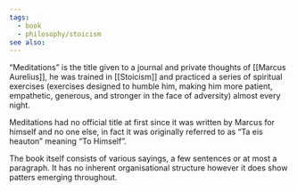 ```yaml
---
tags:
  - book
  - philosophy/stoicism
see also:
---
```

“Meditations” is the title given to a journal and private thoughts of [[Marcus Aurelius]], he was trained in [[Stoicism]] and practiced a series of spiritual exercises (exercises designed to humble him, making him more patient, empathetic, generous, and stronger in the face of adversity) almost every night.

Meditations had no official title at first since it was written by Marcus for himself and no one else, in fact it was originally referred to as “Ta eis heauton” meaning “To Himself”.

The book itself consists of various sayings, a few sentences or at most a paragraph. It has no inherent organisational structure however it does show patters emerging throughout.
